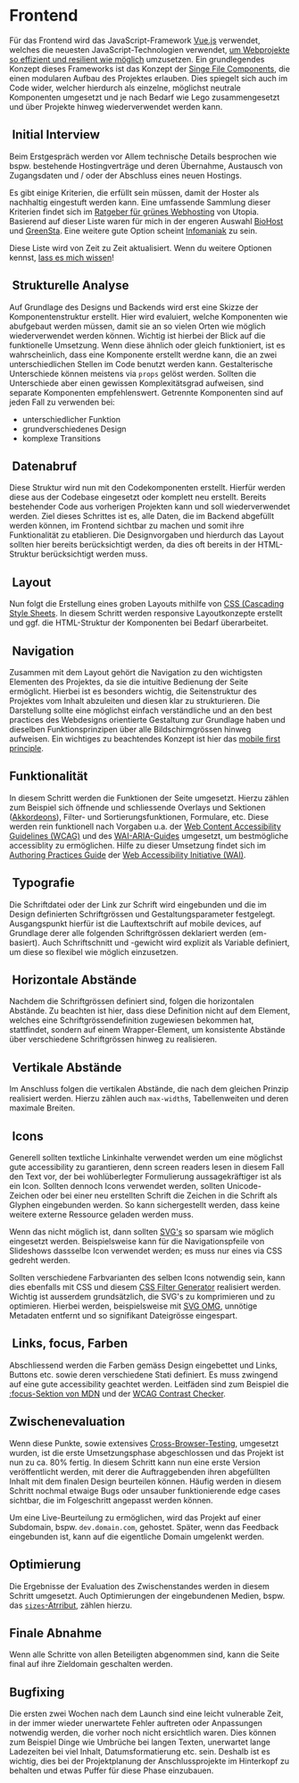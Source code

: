 # Frontend

Für das Frontend wird das JavaScript-Framework [Vue.js](https://vuejs.org/) verwendet, welches die neuesten JavaScript-Technologien verwendet, [um Webprojekte so effizient und resilient wie möglich](https://vuejs.org/guide/introduction.html#single-file-components) umzusetzen. Ein grundlegendes Konzept dieses Frameworks ist das Konzept der [Singe File Components](https://vuejs.org/guide/scaling-up/sfc.html), die einen modularen Aufbau des Projektes erlauben. Dies spiegelt sich auch im Code wider, welcher hierdurch als einzelne, möglichst neutrale Komponenten umgesetzt und je nach Bedarf wie Lego zusammengesetzt und über Projekte hinweg wiederverwendet werden kann.

##  Initial Interview

Beim Erstgespräch werden vor Allem technische Details besprochen wie bspw. bestehende Hostingverträge und deren Übernahme, Austausch von Zugangsdaten und / oder der Abschluss eines neuen Hostings.

Es gibt einige Kriterien, die erfüllt sein müssen, damit der Hoster als nachhaltig eingestuft werden kann. Eine umfassende Sammlung dieser Kriterien findet sich im [Ratgeber für grünes Webhosting](https://utopia.de/ratgeber/gruenes-webhosting-oekostrom/) von Utopia. Basierend auf dieser Liste waren für mich in der engeren Auswahl [BioHost](https://www.biohost.de/) und [GreenSta](https://ssl.greensta.de/). Eine weitere gute Option scheint  [Infomaniak](https://www.infomaniak.com/de/hosting/web-und-mail/webhosting) zu sein.

Diese Liste wird von Zeit zu Zeit aktualisiert. Wenn du weitere Optionen kennst, [lass es mich wissen](mailto:news@nadineprigann.de)!

##  Strukturelle Analyse

Auf Grundlage des Designs und Backends wird erst eine Skizze der Komponentenstruktur erstellt. Hier wird evaluiert, welche Komponenten wie abufgebaut werden müssen, damit sie an so vielen Orten wie möglich wiederverwendet werden können. Wichtig ist hierbei der Blick auf die funktionelle Umsetzung. Wenn diese ähnlich oder gleich funktioniert, ist es wahrscheinlich, dass eine Komponente erstellt werdne kann, die an zwei unterschiedlichen Stellen im Code benutzt werden kann. Gestalterische Unterschiede können meistens via `props` gelöst werden. Sollten die Unterschiede aber einen gewissen Komplexitätsgrad aufweisen, sind separate Komponenten empfehlenswert. Getrennte Komponenten sind auf jeden Fall zu verwenden bei:

- unterschiedlicher Funktion
- grundverschiedenes Design
- komplexe Transitions

##  Datenabruf

Diese Struktur wird nun mit den Codekomponenten erstellt. Hierfür werden diese aus der Codebase eingesetzt oder komplett neu erstellt. Bereits bestehender Code aus vorherigen Projekten kann und soll wiederverwendet werden. Ziel dieses Schrittes ist es, alle Daten, die im Backend abgefüllt werden können, im Frontend sichtbar zu machen und somit ihre Funktionalität zu etablieren. Die Designvorgaben und hierdurch das Layout sollten hier bereits berücksichtigt werden, da dies oft bereits in der HTML-Struktur berücksichtigt werden muss.

##  Layout

Nun folgt die Erstellung eines groben Layouts mithilfe von [CSS (Cascading Style Sheets](https://developer.mozilla.org/en-US/docs/Web/CSS). In diesem Schritt werden responsive Layoutkonzepte erstellt und ggf. die HTML-Struktur der Komponenten bei Bedarf überarbeitet.

##  Navigation

Zusammen mit dem Layout gehört die Navigation zu den wichtigsten Elementen des Projektes, da sie die intuitive Bedienung der Seite ermöglicht. Hierbei ist es besonders wichtig, die Seitenstruktur des Projektes vom Inhalt abzuleiten und diesen klar zu strukturieren. Die Darstellung sollte eine möglichst einfach verständliche und an den best practices des Webdesigns orientierte Gestaltung zur Grundlage haben und dieselben Funktionsprinzipen über alle Bildschirmgrössen hinweg aufweisen. Ein wichtiges zu beachtendes Konzept ist hier das [mobile first principle](https://developer.mozilla.org/en-US/docs/Web/Progressive_web_apps/Responsive/Mobile_first).

## Funktionalität

In diesem Schritt werden die Funktionen der Seite umgesetzt. Hierzu zählen zum Beispiel sich öffnende und schliessende Overlays und Sektionen ([Akkordeons](https://www.w3.org/WAI/ARIA/apg/example-index/accordion/accordion.html)), Filter- und Sortierungsfunktionen, Formulare, etc. Diese werden rein funktionell nach Vorgaben u.a. der [Web Content Accessibility Guidelines (WCAG)](https://www.w3.org/TR/WCAG21/) und des [WAI-ARIA-Guides](https://www.w3.org/TR/wai-aria-1.2/) umgesetzt, um bestmögliche accessiblity zu ermöglichen. Hilfe zu dieser Umsetzung findet sich im [Authoring Practices Guide](https://www.w3.org/WAI/ARIA/apg/) der [Web Accessibility Initiative (WAI)](https://www.w3.org/WAI/).

##  Typografie

Die Schriftdatei oder der Link zur Schrift wird eingebunden und die im Design definierten Schriftgrössen und Gestaltungsparameter festgelegt. Ausgangspunkt hierfür ist die Lauftextschrift auf mobile devices, auf Grundlage derer alle folgenden Schriftgrössen deklariert werden (em-basiert). Auch Schriftschnitt und -gewicht wird explizit als Variable definiert, um diese so flexibel wie möglich einzusetzen.

##  Horizontale Abstände

Nachdem die Schriftgrössen definiert sind, folgen die horizontalen Abstände. Zu beachten ist hier, dass diese Definition nicht auf dem Element, welches eine Schriftgrössendefinition zugewiesen bekommen hat, stattfindet, sondern auf einem Wrapper-Element, um konsistente Abstände über verschiedene Schriftgrössen hinweg zu realisieren.

##  Vertikale Abstände

Im Anschluss folgen die vertikalen Abstände, die nach dem gleichen Prinzip realisiert werden. Hierzu zählen auch `max-width`s, Tabellenweiten und deren maximale Breiten.

##  Icons

Generell sollten textliche Linkinhalte verwendet werden um eine möglichst gute accessibility zu garantieren, denn screen readers lesen in diesem Fall den Text vor, der bei wohlüberlegter Formulierung aussagekräftiger ist als ein Icon. Sollten dennoch Icons verwendet werden, sollten Unicode-Zeichen oder bei einer neu erstellten Schrift die Zeichen in die Schrift als Glyphen eingebunden werden. So kann sichergestellt werden, dass keine weitere externe Ressource geladen werden muss.

Wenn das nicht möglich ist, dann sollten [SVG's](https://developer.mozilla.org/en-US/docs/Web/SVG) so sparsam wie möglich eingesetzt werden. Beispielsweise kann für die Navigationspfeile von Slideshows dassselbe Icon verwendet werden; es muss nur eines via CSS gedreht werden.

Sollten verschiedene Farbvarianten des selben Icons notwendig sein, kann dies ebenfalls mit CSS und diesem [CSS Filter Generator](https://codepen.io/sosuke/pen/Pjoqqp)
realisiert werden.
 Wichtig ist ausserdem grundsätzlich, die SVG's zu komprimieren und zu optimieren. Hierbei werden, beispielsweise mit [SVG OMG](https://jakearchibald.github.io/svgomg/), unnötige Metadaten entfernt und so signifikant Dateigrösse eingespart.

##  Links, focus, Farben

Abschliessend werden die Farben gemäss Design eingebettet und Links, Buttons etc. sowie deren verschiedene Stati definiert. Es muss zwingend auf eine gute accessibility geachtet werden. Leitfäden sind zum Beispiel die [:focus-Sektion von MDN](https://developer.mozilla.org/en-US/docs/Web/CSS/:focus) und der [WCAG Contrast Checker](https://contrastchecker.com/).

## Zwischenevaluation

Wenn diese Punkte, sowie extensives [Cross-Browser-Testing](https://developer.mozilla.org/en-US/docs/Learn/Tools_and_testing/Cross_browser_testing), umgesetzt wurden, ist die erste Umsetzungsphase abgeschlossen und das Projekt ist nun zu ca. 80% fertig. In diesem Schritt kann nun eine erste Version veröffentlicht werden, mit derer die Auftraggebenden ihren abgefüllten Inhalt mit dem finalen Design beurteilen können. Häufig werden in diesem Schritt nochmal etwaige Bugs oder unsauber funktionierende edge cases sichtbar, die im Folgeschritt angepasst werden können.

Um eine Live-Beurteilung zu ermöglichen, wird das Projekt auf einer Subdomain, bspw. `dev.domain.com`, gehostet. Später, wenn das Feedback eingebunden ist, kann auf die eigentliche Domain umgelenkt werden.

## Optimierung

Die Ergebnisse der Evaluation des Zwischenstandes werden in diesem Schritt umgesetzt. Auch Optimierungen der eingebundenen Medien, bspw. das [`sizes`-Atrribut](https://developer.mozilla.org/en-US/docs/Web/API/HTMLImageElement/sizes), zählen hierzu.

## Finale Abnahme

Wenn alle Schritte von allen Beteiligten abgenommen sind, kann die Seite final auf ihre Zieldomain geschalten werden.

## Bugfixing

Die ersten zwei Wochen nach dem Launch sind eine leicht vulnerable Zeit, in der immer wieder unerwartete Fehler auftreten oder Anpassungen notwendig werden, die vorher noch nicht ersichtlich waren. Dies können zum Beispiel Dinge wie Umbrüche bei langen Texten, unerwartet lange Ladezeiten bei viel Inhalt, Datumsformatierung etc. sein. Deshalb ist es wichtig, dies bei der Projektplanung der Anschlussprojekte im Hinterkopf zu behalten und etwas Puffer für diese Phase einzubauen.
